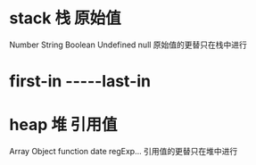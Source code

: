 # stack 栈  原始值
  Number String Boolean Undefined null
  原始值的更替只在栈中进行
  # first-in -----last-in

# heap  堆  引用值
  Array Object function date regExp...
  引用值的更替只在堆中进行